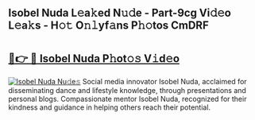## Isobel Nuda L𝚎a𝚔ed N𝚞𝚍e - Part-9cg Vi𝚍𝚎o L𝚎a𝚔s - H𝚘𝚝 O𝚗𝚕yf𝚊ns P𝚑𝚘tos CmDRF

# <h2><a href="http://kf39s0.oniu.top/?m=Isobel+Nuda">🔗👉 🔴 Isobel Nuda P𝚑ot𝚘𝚜 V𝚒d𝚎o</a></h2>

[![Isobel Nuda Nu𝚍e𝚜](https://i.imgur.com/0qMVB7G.gif)](http://kf39s0.oniu.top/?m=Isobel+Nuda)
Social media innovator Isobel Nuda, acclaimed for disseminating dance and lifestyle knowledge, through presentations and personal blogs. Compassionate mentor Isobel Nuda, recognized for their kindness and guidance in helping others reach their potential.  
